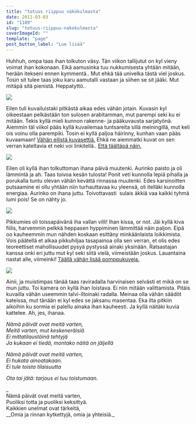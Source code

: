 ```yaml
---
title: "totuus riippuu näkökulmasta"
date: 2011-03-03
id: "1189"
slug: "totuus-riippuu-nakokulmasta"
coverImageId: ""
template: "page"
post_button_label: "Lue lisää"
---
```


Huhhuh, ompa taas ihan tolkuton väsy. Tän viikon tallijutut on kyl vieny voimat ihan kokonaan. Eikä aamusinka tuu nukkumisesta yhtään mitään, herään itekseni ennen kymmentä.. Mut ehkä tää univelka tästä viel joskus. Tosin sit tulee taas joku karu aamutalli vastaan ja siihen se sit jääki. Mut mitäpä sitä pienistä. Heppatyttö..

[![](/images/nimet%25C3%25B6n5.png)](https://lh4.googleusercontent.com/-todgR8wdr7w/TXAKKK6jQ_I/AAAAAAAAACQ/W7_GApQe9yY/s1600/nimet%25C3%25B6n5.png)

Eilen tuli kuvailuistaki pitkästä aikaa edes vähän jotain. Kuvasin kyl oikeestaan pelkästään ton sulosen arabitamman, mut parempi seki ku ei mitään. Tekis kyllä mieli kunnon rakenne- ja pääkuvausta sarjatyönä. Aiemmin täl viikol pääs kyllä kuvailemaa tuntsareita sillä meiningillä, mut keli ois voinu olla parempiki. Tosin ei kyllä paljoa häirinny, kunhan vaan pääs kuvaamaan! [Vähän eilistä kuvasettiä.](http://maisaw.otukset.fi/kuvat/2011/Tallit%20ja%20hevoset/Tortolan%20Tallit%202/) Ehkä ne aiemmatki kuvat on sen verran kateltavia et neki voi linkitellä.. [Että täältäpä näin.](http://maisaw.otukset.fi/kuvat/2011/Tallit+ja+hevoset/Tortolan+Tallit/)

[![](/images/nimet%25C3%25B6n4.png)](https://lh4.googleusercontent.com/-o_OIjkZG7Uo/TW_7z0JBMTI/AAAAAAAAACA/TAduzNOKc6E/s1600/nimet%25C3%25B6n4.png)

Eilen oli kyllä ihan tolkuttoman ihana päivä muutenki. Aurinko paisto ja oli lämmintä ja ah. Taas toivoa kesän tulosta! Ponit veti kunnolla lepiä pihalla ja porukalla tuntu olevan vähän kevättä rinnassa muutenki. Edes karsinoitten putsaamine ei ollu yhtään niin turhauttavaa ku yleensä, oli itelläki kunnolla energiaa. Aurinko on ihana juttu. Toivottavasti  sulais äkkiä vaa kaikki tyhmä lumi pois! Se on nähty jo.

[![](/images/nimet%25C3%25B6n6.png)](https://lh6.googleusercontent.com/-rKaKgfRgq1E/TW_72TEZicI/AAAAAAAAACI/0VEMTQLS0Iw/s1600/nimet%25C3%25B6n6.png)

Pikkumies oli toissapäivänä iha vallan villi! Ihan kissa, or not. Jäi kyllä kiva fiilis, harvemmin pelkkä heppasen hyppiminen lämmittää näin paljon. Eipä oo kauheemmin mun nähden koskaan esittäny minkäänlaista loikkimista. Vois päätellä et alkaa pikkuhiljaa tasapainoa olla sen verran, et olis edes teoreettiset mahollisuudet pysyä pystyssä ainaki yksinään. Ratsastajan kanssa onki eri juttu mut kyl seki siitä vielä, viimeistään joskus. Lauantaina nastat alle, viimeinki! [Täällä vähän lisää pomppukuveja.](http://maisaw.otukset.fi/kuvat/2011/Tallit+ja+hevoset/Dedicated+Kemp/)

[![](/images/nimet%25C3%25B6n7.png)](https://lh6.googleusercontent.com/-jPl1sHp1NFU/TXAIuRbIocI/AAAAAAAAACM/nOD0YtX70o8/s1600/nimet%25C3%25B6n7.png)

Ainii, ja muistimpas tänää taas raviradalla harvinaisen selvästi et mikä on se mun juttu. Toi kamera on kyllä ihan loistava. Ei niin mitään valittamista. Pitäis kuvailla vähän useemmin talvi-iltoinaki radalla. Meinaa olla vähän säädöt kateissa, mut tänään ei kyl edes se jaksanu masentaa. Eka ilta pitkiin aikoihin ku sormia ei palellu ainaka ihan kauheesti. Ja kyllä näitäki kuvia kattelee. Ah, jes, ihanaa.

_Nämä päivät ovat meitä varten,  
Meitä varten, mut keskeneräisiä.  
Ei mittatilaustöinä tehtyjä  
Ja kukaan ei tiedä, montako näitä on jäljellä_

_Nämä päivät ovat meitä varten,  
Ei hukata ainoatakaan.  
Ei tule toista tilaisuutta_

_Ota tai jätä: tarjous ei tuu toistumaan._

_  
Nämä päivät ovat meitä varten,  
Puoliksi totta ja puoliksi keksittyä.  
Kaikkien unelmat ovat tärkeitä,  
\_\_Omia ja rinnan kytkettyjä, omia ja yhteisiä._
